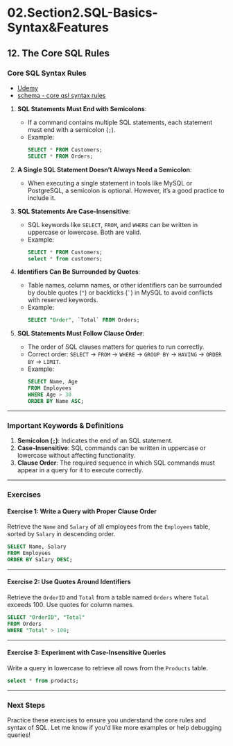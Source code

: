 # 02.Section2.SQL-Basics-Syntax&Features

## **12. The Core SQL Rules**

### **Core SQL Syntax Rules**

- [Udemy](https://www.udemy.com/course/sql-the-complete-developers-guide-mysql-postgresql/learn/lecture/29483174#overview)
- [schema - core qsl syntax rules]()

1. **SQL Statements Must End with Semicolons**:

   - If a command contains multiple SQL statements, each statement must end with a semicolon (`;`).
   - Example:
     ```sql
     SELECT * FROM Customers;
     SELECT * FROM Orders;
     ```

2. **A Single SQL Statement Doesn’t Always Need a Semicolon**:

   - When executing a single statement in tools like MySQL or PostgreSQL, a semicolon is optional. However, it’s a good practice to include it.

3. **SQL Statements Are Case-Insensitive**:

   - SQL keywords like `SELECT`, `FROM`, and `WHERE` can be written in uppercase or lowercase. Both are valid.
   - Example:
     ```sql
     SELECT * FROM Customers;
     select * from customers;
     ```

4. **Identifiers Can Be Surrounded by Quotes**:

   - Table names, column names, or other identifiers can be surrounded by double quotes (`"`) or backticks (`` ` ``) in MySQL to avoid conflicts with reserved keywords.
   - Example:
     ```sql
     SELECT "Order", `Total` FROM Orders;
     ```

5. **SQL Statements Must Follow Clause Order**:
   - The order of SQL clauses matters for queries to run correctly.
   - Correct order: `SELECT` → `FROM` → `WHERE` → `GROUP BY` → `HAVING` → `ORDER BY` → `LIMIT`.
   - Example:
     ```sql
     SELECT Name, Age
     FROM Employees
     WHERE Age > 30
     ORDER BY Name ASC;
     ```

---

### **Important Keywords & Definitions**

1. **Semicolon (`;`)**: Indicates the end of an SQL statement.
2. **Case-Insensitive**: SQL commands can be written in uppercase or lowercase without affecting functionality.
3. **Clause Order**: The required sequence in which SQL commands must appear in a query for it to execute correctly.

---

### **Exercises**

#### **Exercise 1: Write a Query with Proper Clause Order**

Retrieve the `Name` and `Salary` of all employees from the `Employees` table, sorted by `Salary` in descending order.

```sql
SELECT Name, Salary
FROM Employees
ORDER BY Salary DESC;
```

---

#### **Exercise 2: Use Quotes Around Identifiers**

Retrieve the `OrderID` and `Total` from a table named `Orders` where `Total` exceeds 100. Use quotes for column names.

```sql
SELECT "OrderID", "Total"
FROM Orders
WHERE "Total" > 100;
```

---

#### **Exercise 3: Experiment with Case-Insensitive Queries**

Write a query in lowercase to retrieve all rows from the `Products` table.

```sql
select * from products;
```

---

### **Next Steps**

Practice these exercises to ensure you understand the core rules and syntax of SQL. Let me know if you'd like more examples or help debugging queries!
